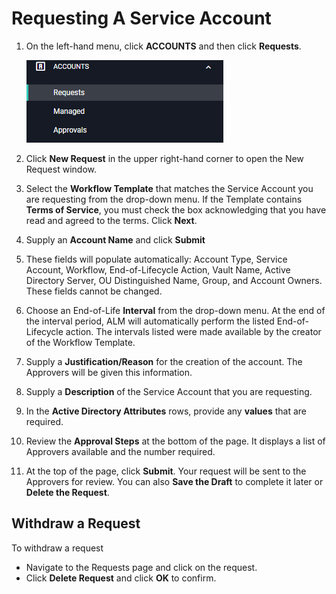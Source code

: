 [title]: # (Requests)
[tags]: # (Account Lifecycle Manager,ALM,Active Directory,)
[priority]: # (3000)

# Requesting A Service Account

1. On the left-hand menu, click **ACCOUNTS** and then click **Requests**.

    ![requestsnav](images/requests-nav.png)

1. Click **New Request** in the upper right-hand corner to open the New Request window.
1. Select the **Workflow Template** that matches the Service Account you are requesting from the drop-down menu. If the Template contains **Terms of Service**, you must check the box acknowledging that you have read and agreed to the terms. Click **Next**.
1. Supply an **Account Name** and click **Submit**
1. These fields will populate automatically: Account Type, Service Account, Workflow, End-of-Lifecycle Action, Vault Name, Active Directory Server, OU Distinguished Name, Group, and Account Owners. These fields cannot be changed.
1. Choose an End-of-Life **Interval** from the drop-down menu. At the end of the interval period, ALM will automatically perform the listed End-of-Lifecycle action. The intervals listed were made available by the creator of the Workflow Template.
1. Supply a **Justification/Reason** for the creation of the account. The Approvers will be given this information.
1. Supply a **Description** of the Service Account that you are requesting.
1. In the **Active Directory Attributes** rows, provide any **values** that are required.
1. Review the **Approval Steps** at the bottom of the page. It displays a list of Approvers available and the number required.
1. At the top of the page, click **Submit**. Your request will be sent to the Approvers for review. You can also **Save the Draft** to complete it later or **Delete the Request**.

## Withdraw a Request

To withdraw a request
* Navigate to the Requests page and click on the request.
* Click **Delete Request** and click **OK** to confirm.